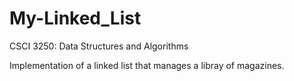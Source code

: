 # My-Linked_List

CSCI 3250: Data Structures and Algorithms

Implementation of a linked list that manages a libray of magazines.
